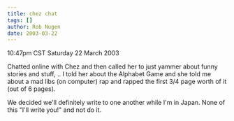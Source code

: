 ```yaml
---
title: chez chat
tags: []
author: Rob Nugen
date: 2003-03-22
---
```


<p class=date>10:47pm CST Saturday 22 March 2003</p>

<p>Chatted online with Chez and then called her to just yammer about
funny stories and stuff, ..  I told her about the Alphabet Game and
she told me about a mad libs (on computer) rap and rapped the first
3/4 page worth of it (out of 6 pages).</p>

<p>We decided we'll definitely write to one another while I'm in
Japan.  None of this "I'll write you!" and not do it.</p>

